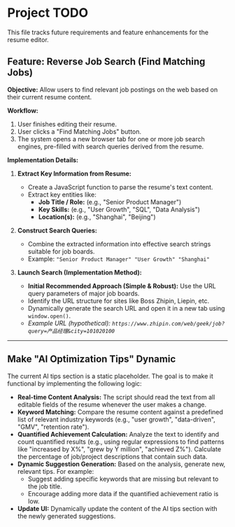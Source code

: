 # Project TODO

This file tracks future requirements and feature enhancements for the resume editor.

## Feature: Reverse Job Search (Find Matching Jobs)

**Objective:** Allow users to find relevant job postings on the web based on their current resume content.

**Workflow:**
1.  User finishes editing their resume.
2.  User clicks a "Find Matching Jobs" button.
3.  The system opens a new browser tab for one or more job search engines, pre-filled with search queries derived from the resume.

**Implementation Details:**

1.  **Extract Key Information from Resume:**
    -   Create a JavaScript function to parse the resume's text content.
    -   Extract key entities like:
        -   **Job Title / Role:** (e.g., "Senior Product Manager")
        -   **Key Skills:** (e.g., "User Growth", "SQL", "Data Analysis")
        -   **Location(s):** (e.g., "Shanghai", "Beijing")

2.  **Construct Search Queries:**
    -   Combine the extracted information into effective search strings suitable for job boards.
    -   Example: `"Senior Product Manager" "User Growth" "Shanghai"`

3.  **Launch Search (Implementation Method):**
    -   **Initial Recommended Approach (Simple & Robust):** Use the URL query parameters of major job boards.
    -   Identify the URL structure for sites like Boss Zhipin, Liepin, etc.
    -   Dynamically generate the search URL and open it in a new tab using `window.open()`.
    -   *Example URL (hypothetical): `https://www.zhipin.com/web/geek/job?query=产品经理&city=101020100`*

---

## Make "AI Optimization Tips" Dynamic

The current AI tips section is a static placeholder. The goal is to make it functional by implementing the following logic:

- **Real-time Content Analysis:** The script should read the text from all editable fields of the resume whenever the user makes a change.
- **Keyword Matching:** Compare the resume content against a predefined list of relevant industry keywords (e.g., "user growth", "data-driven", "GMV", "retention rate").
- **Quantified Achievement Calculation:** Analyze the text to identify and count quantified results (e.g., using regular expressions to find patterns like "increased by X%", "grew by Y million", "achieved Z%"). Calculate the percentage of job/project descriptions that contain such data.
- **Dynamic Suggestion Generation:** Based on the analysis, generate new, relevant tips. For example:
    - Suggest adding specific keywords that are missing but relevant to the job title.
    - Encourage adding more data if the quantified achievement ratio is low.
- **Update UI:** Dynamically update the content of the AI tips section with the newly generated suggestions.

